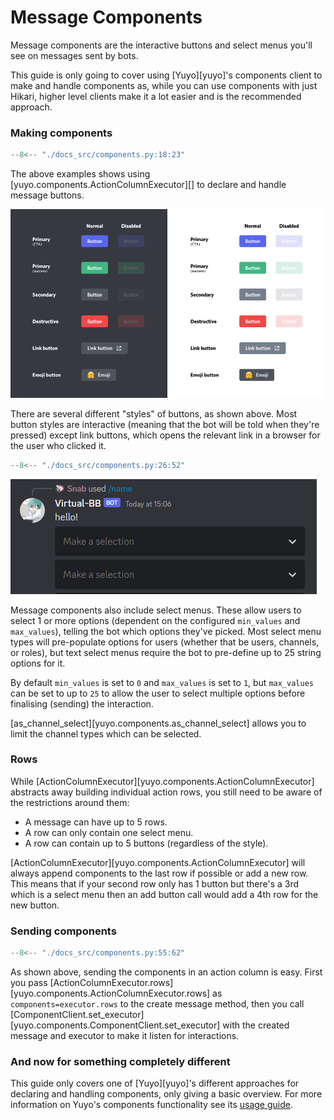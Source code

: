 # Message Components

Message components are the interactive buttons and select menus you'll see on
messages sent by bots.

This guide is only going to cover using [Yuyo][yuyo]'s components client to make
and handle components as, while you can use components with just Hikari, higher
level clients make it a lot easier and is the recommended approach.

### Making components

```py
--8<-- "./docs_src/components.py:18:23"
```

The above examples shows using [yuyo.components.ActionColumnExecutor][] to
declare and handle message buttons.

![button colours](./images/button_colours.png)

There are several different "styles" of buttons, as shown above. Most button
styles are interactive (meaning that the bot will be told when they're pressed)
except link buttons, which opens the relevant link in a browser for the user
who clicked it.

```py
--8<-- "./docs_src/components.py:26:52"
```

![select menu example](./images/select_menu_example.png)

Message components also include select menus. These allow users to select 1 or
more options (dependent on the configured `min_values` and `max_values`),
telling the bot which options they've picked. Most select menu types will
pre-populate options for users (whether that be users, channels, or roles), but
text select menus require the bot to pre-define up to 25 string options for it.

By default `min_values` is set to `0` and `max_values` is set to `1`, but
`max_values` can be set to up to `25` to allow the user to select multiple
options before finalising (sending) the interaction.

[as_channel_select][yuyo.components.as_channel_select] allows you to limit the channel
types which can be selected.

### Rows

While [ActionColumnExecutor][yuyo.components.ActionColumnExecutor] abstracts away building individual
action rows, you still need to be aware of the restrictions around them:

* A message can have up to 5 rows.
* A row can only contain one select menu.
* A row can contain up to 5 buttons (regardless of the style).

[ActionColumnExecutor][yuyo.components.ActionColumnExecutor] will always append
components to the last row if possible or add a new row. This means that if your
second row only has 1 button but there's a 3rd which is a select menu then an
add button call would add a 4th row for the new button.

### Sending components

```py
--8<-- "./docs_src/components.py:55:62"
```

As shown above, sending the components in an action column is easy. First you
pass [ActionColumnExecutor.rows][yuyo.components.ActionColumnExecutor.rows] as
`components=executor.rows` to the create message method, then you call
[ComponentClient.set_executor][yuyo.components.ComponentClient.set_executor]
with the created message and executor to make it listen for interactions.

### And now for something completely different

This guide only covers one of [Yuyo][yuyo]'s different approaches for declaring
and handling components, only giving a basic overview. For more information on
Yuyo's components functionality see its
[usage guide](https://yuyo.cursed.solutions/usage/components).
